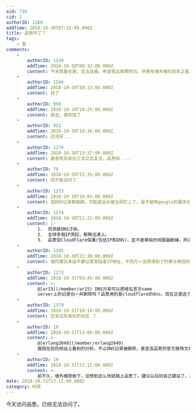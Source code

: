 ```yaml
---
aid: 730
cid: 2
authorID: 1269
addTime: 2018-10-30T07:33:00.000Z
title: 品葱咋了？
tags:
    - 葱
comments:
    -
        authorID: 1139
        addTime: 2018-10-30T08:32:00.000Z
        content: 今天我看也是，无法连接。希望是出故障而已。毕竟有墙外楼的前车之鉴。
    -
        authorID: 1244
        addTime: 2018-10-30T10:13:00.000Z
        content: 挂了
    -
        authorID: 950
        addTime: 2018-10-30T10:25:00.000Z
        content: 我去，真的挂了
    -
        authorID: 922
        addTime: 2018-10-30T10:36:00.000Z
        content: 还没好...
    -
        authorID: 1270
        addTime: 2018-10-30T13:37:00.000Z
        content: 基督死后会在三天之后复活，品葱嘛 ...
    -
        authorID: 79
        addTime: 2018-10-30T15:35:00.000Z
        content: 同不能访问了
    -
        authorID: 1273
        addTime: 2018-10-30T19:02:00.000Z
        content: 连DNS记录都被删。可能是站长被当局盯上了。是不是用google的服务也不靠谱？支付账号被官方查到了？
    -
        authorID: 1274
        addTime: 2018-10-30T21:21:00.000Z
        content: |-
            1.  目測是DNS汙染。
            2.  全球多個IP測試，都無法連上。
            3.  品蔥受CloudFlare保護(包括IP和DNS)，並不是單純的伺服器斷線，所以案情可能不單純。
    -
        authorID: 1205
        addTime: 2018-10-30T22:38:00.000Z
        content: 强烈建议本站不要记录发贴者IP地址，不然万一当局得到了列表与微信的客户端IP一比照就全逮住了
    -
        authorID: 1273
        addTime: 2018-10-31T03:45:00.000Z
        content: >-
            @[ar15](/member/ar15) DNS污染可以把域名官方name
            server上的记录也一并删除吗？品葱用的是cloudflare的dns，现在正是这个源头上的DNS被删了。
    -
        authorID: 1379
        addTime: 2018-10-31T10:14:00.000Z
        content: 还有没有类似的社区 ？
    -
        authorID: 19
        addTime: 2018-10-31T13:08:00.000Z
        content: >-
            @[erlang2049](/member/erlang2049)
            据我在别的网站上看到的分析，不止DNS记录被删除，甚至连品葱的官方推特文章也全删除了，应该是站长肉身被抓或被威胁后主动删除的，数据肯定全部上交了。
    -
        authorID: 19
        addTime: 2018-10-31T13:11:00.000Z
        content: >-
            前不久，墙外楼刚倒下，没想到这么快就搞上品葱了。建议以后别自己建站了，风险太大！大家去reddit之类的洋人网站集结吧，难道党国还能把洋人咋地。。。
date: 2018-10-31T13:11:00.000Z
category: 时政
---
```


今天访问品葱，已经无法访问了。
